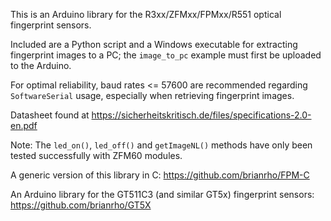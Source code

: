 This is an Arduino library for the R3xx/ZFMxx/FPMxx/R551 optical fingerprint sensors.

Included are a Python script and a Windows executable for extracting fingerprint images to a PC; 
the `image_to_pc` example must first be uploaded to the Arduino. 

For optimal reliability, baud rates <= 57600 are recommended regarding `SoftwareSerial` usage, 
especially when retrieving fingerprint images. 

Datasheet found at https://sicherheitskritisch.de/files/specifications-2.0-en.pdf

Note: The `led_on()`, `led_off()` and `getImageNL()` methods have only been tested successfully with ZFM60 modules.

A generic version of this library in C: https://github.com/brianrho/FPM-C

An Arduino library for the GT511C3 (and similar GT5x) fingerprint sensors: https://github.com/brianrho/GT5X

